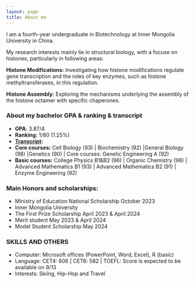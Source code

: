 ```yaml
---
layout: page
title: About me
---
```


I am a fourth-year undergraduate in Biotechnology at Inner Mongolia University in China. 

My research interests mainly lie in structural biology, with a focuse on histones, particularly in following areas: 

**Histone Modifications:** Investigating how histone modifications regulate gene transcription and the roles of key enzymes, such as histone methyltransferases, in this regulation. 

**Histone Assembly:** Exploring the mechanisms underlying the assembly of the histone octamer with specific chaperones.

### About my bachelor GPA & ranking & transcript

* **GPA**: 3.87/4
* **Ranking:** 1/80 (1.25%)
* **[Transcript](assets/Transcript):**
* **Core courses:** Cell Biology (93) | Biochemistry (92) |General Biology (98) |Genetics (90) | Core courses: Genetic Engineering A (92)
* **Basic courses:** College Physics B1&B2 (96) | Organic Chemistry (96) | Advanced Mathematics B1 (93) | Advanced Mathematics B2 (91) | Enzyme Engineering (92)



### Main Honors and scholarships:

* Ministry of Education National Scholarship                                                                                                       October 2023
* Inner Mongolia University
* The First Prize Scholarship                                                                                                           April 2023 & April 2024
* Merit student                                                                                                                           May 2023 & April 2024
* Model Student Scholarship                                                                                                                            May 2024

### SKILLS AND OTHERS
* Computer: Microsoft offices (PowerPoint, Word, Excel), R (basic)
* Language: CET4: 606 | CET6: 582 | TOEFL: Score is expected to be available on 9/13
* Interests: Skiing, Hip-Hop and Travel
